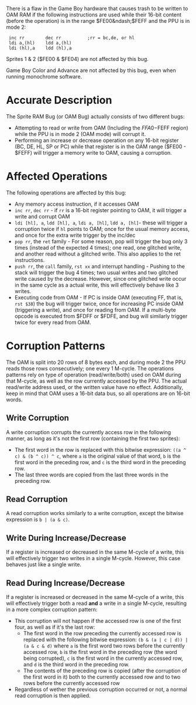 There is a flaw in the Game Boy hardware that causes trash to be written
to OAM RAM if the following instructions are used while their 16-bit content
(before the operation) is in the range $FE00&ndash;$FEFF and the PPU is in mode 2:

```
 inc rr        dec rr          ;rr = bc,de, or hl
 ldi a,(hl)    ldd a,(hl)
 ldi (hl),a    ldd (hl),a
```

Sprites 1 & 2 ($FE00 & $FE04) are not affected by this bug.

Game Boy Color and Advance are not affected by this bug, even when
running monochrome software.

# Accurate Description

The Sprite RAM Bug (or OAM Bug) actually consists of two different bugs:

-   Attempting to read or write from OAM (Including the $FFA0-$FEFF
    region) while the PPU is in mode 2 (OAM mode) will corrupt it.
-   Performing an increase or decrease operation on any 16-bit register
    (BC, DE, HL, SP or PC) while that register is in the OAM range
    ($FE00 - $FEFF) will trigger a memory write to OAM, causing a
    corruption.

# Affected Operations

The following operations are affected by this bug:

-   Any memory access instruction, if it accesses OAM
-   `inc rr`, `dec rr` - if `rr` is a 16-bit register pointing to OAM,
    it will trigger a write and corrupt OAM
-   `ldi [hl], a`, `ldd [hl], a`, `ldi a, [hl]`, `ldd a, [hl]`- these
    will trigger a corruption twice if `hl` points to OAM; once for the
    usual memory access, and once for the extra write trigger by the
    inc/dec
-   `pop rr`, the `ret` family - For some reason, pop will trigger the
    bug only 3 times (instead of the expected 4 times); one read, one
    glitched write, and another read without a glitched write. This also
    applies to the ret instructions.
-   `push rr`, the `call` family, `rst xx` and interrupt handling -
    Pushing to the stack will trigger the bug 4 times; two usual writes
    and two glitched write caused by the decrease. However, since one
    glitched write occur in the same cycle as a actual write, this will
    effectively behave like 3 writes.
-   Executing code from OAM - If PC is inside OAM (executing FF,
    that is, `rst $38`) the bug will trigger twice, once for increasing PC
    inside OAM (triggering a write), and once for reading from OAM. If a
    multi-byte opcode is executed from $FDFF or $FDFE, and bug will
    similarly trigger twice for every read from OAM.

# Corruption Patterns

The OAM is split into 20 rows of 8 bytes each, and during mode 2 the PPU
reads those rows consecutively; one every 1 M-cycle. The operations
patterns rely on type of operation (read/write/both) used on OAM during
that M-cycle, as well as the row currently accessed by the PPU. The
actual read/write address used, or the written value have no effect.
Additionally, keep in mind that OAM uses a 16-bit data bus, so all
operations are on 16-bit words.

## Write Corruption

A write corruption corrupts the currently access row in the following
manner, as long as it's not the first row (containing the first two
sprites):

-   The first word in the row is replaced with this bitwise expression:
    `((a ^ c) & (b ^ c)) ^ c`, where `a` is the original value of that
    word, `b` is the first word in the preceding row, and `c` is the
    third word in the preceding row.
-   The last three words are copied from the last three words in the
    preceding row.

## Read Corruption

A read corruption works similarly to a write corruption, except the
bitwise expression is `b | (a & c)`.

## Write During Increase/Decrease

If a register is increased or decreased in the same M-cycle of a write,
this will effectively trigger two writes in a single M-cycle. However,
this case behaves just like a single write.

## Read During Increase/Decrease

If a register is increased or decreased in the same M-cycle of a write,
this will effectively trigger both a read **and** a write in a single
M-cycle, resulting in a more complex corruption pattern:

-   This corruption will not happen if the accessed row is one of the
    first four, as well as if it's the last row:
    -   The first word in the row preceding the currently accessed row
        is replaced with the following bitwise expression:
        `(b & (a | c | d)) | (a & c & d)` where `a` is the first word
        two rows before the currently accessed row, `b` is the first
        word in the preceding row (the word being corrupted), `c` is the
        first word in the currently accessed row, and `d` is the third
        word in the preceding row.
    -   The contents of the preceding row is copied (after the
        corruption of the first word in it) both to the currently
        accessed row and to two rows before the currently accessed row
-   Regardless of wether the previous corruption occurred or not, a
    normal read corruption is then applied.

